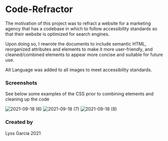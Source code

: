 # Code-Refractor

The motivation of this project was to refract a website for a marketing agency that has a codebase in which to follow accessibility standards
so that their website is optimized for search engines.

Upon doing so, I rewrote the documents to include semantic HTML, reorganized attributes and elements to make it more user-friendly, and 
cleaned/combined elements to appear more concise and suitable for future use.

Alt Language was added to all images to meet accessibility standards.

### Screenshots

See below some examples of the CSS prior to combining elements and cleaning up the code

![2021-09-18 (6)](https://user-images.githubusercontent.com/89744530/133910246-7b3084ac-8c2c-4827-8834-b1f133040ac5.png)
![2021-09-18 (7)](https://user-images.githubusercontent.com/89744530/133910261-c197f341-fd70-493c-a52c-e23ccb8bc59b.png)
![2021-09-18 (8)](https://user-images.githubusercontent.com/89744530/133910262-7d3155ef-148d-4fe6-a47c-f52ddfe29262.png)


### Created by 

Lyss Garcia 2021
